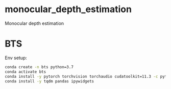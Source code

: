 # monocular_depth_estimation
Monocular depth estimation

# BTS

Env setup:

```bash
conda create -n bts python=3.7
conda activate bts
conda install -y pytorch torchvision torchaudio cudatoolkit=11.3 -c pytorch
conda install -y tqdm pandas ipywidgets
```
